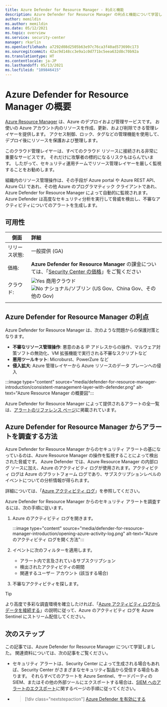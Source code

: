```yaml
---
title: Azure Defender for Resource Manager - 利点と機能
description: Azure Defender for Resource Manager の利点と機能について学習します。
author: memildin
ms.author: memildin
ms.date: 05/12/2021
ms.topic: overview
ms.service: security-center
manager: rkarlin
ms.openlocfilehash: a7292d08d2505b63e97c76ca3f40ad573690c173
ms.sourcegitcommit: 42ac9d148cc3e9a1c0d771bc5eea632d8c70b92a
ms.translationtype: HT
ms.contentlocale: ja-JP
ms.lasthandoff: 05/13/2021
ms.locfileid: "109846415"
---
```

# <a name="introduction-to-azure-defender-for-resource-manager"></a>Azure Defender for Resource Manager の概要

[Azure Resource Manager](../azure-resource-manager/management/overview.md) は、Azure のデプロイおよび管理サービスです。 お使いの Azure アカウント内のリソースを作成、更新、および削除できる管理レイヤーを提供します。 アクセス制御、ロック、タグなどの管理機能を使用して、デプロイ後にリソースを保護および整理します。

このクラウド管理レイヤーは、すべてのクラウド リソースに接続される非常に重要なサービスです。 それだけに攻撃者の標的になるリスクもはらんでいます。 したがって、セキュリティ運用チームでリソース管理レイヤーを厳しく監視することをお勧めします。 

組織内のリソース管理操作は、その手段が Azure portal や Azure REST API、Azure CLI であれ、その他 Azure のプログラマティック クライアントであれ、Azure Defender for Resource Manager によって自動的に監視されます。 Azure Defender は高度なセキュリティ分析を実行して脅威を検出し、不審なアクティビティについてのアラートを生成します。

## <a name="availability"></a>可用性

|側面|詳細|
|----|:----|
|リリース状態:|一般提供 (GA)|
|価格:|**Azure Defender for Resource Manager** の課金については、「[Security Center の価格](https://azure.microsoft.com/pricing/details/security-center/)」をご覧ください|
|クラウド:|![Yes](./media/icons/yes-icon.png) 商用クラウド<br>![No](./media/icons/no-icon.png) ナショナル/ソブリン (US Gov、China Gov、その他の Gov)|
|||

## <a name="what-are-the-benefits-of-azure-defender-for-resource-manager"></a>Azure Defender for Resource Manager の利点

Azure Defender for Resource Manager は、次のような問題からの保護対策となります。

- **不審なリソース管理操作**: 悪意のある IP アドレスからの操作、マルウェア対策ソフトの無効化、VM 拡張機能で実行される不審なスクリプトなど
- **悪用ツールキット**: Microburst、PowerZure など
- **侵入拡大**: Azure 管理レイヤーから Azure リソースのデータ プレーンへの侵入

:::image type="content" source="media/defender-for-resource-manager-introduction/consistent-management-layer-with-defender.png" alt-text="Azure Resource Manager の概要図":::

Azure Defender for Resource Manager によって提供されるアラートの全一覧は、[アラートのリファレンス ページ](alerts-reference.md#alerts-resourcemanager)に掲載されています。


 ## <a name="how-to-investigate-alerts-from-azure-defender-for-resource-manager"></a>Azure Defender for Resource Manager からアラートを調査する方法

Azure Defender for Resource Manager からのセキュリティ アラートの基になっているのは、Azure Resource Manager の操作を監視することによって検出された脅威です。 Azure Defender では、Azure Resource Manager の内部ログ ソースに加え、Azure のアクティビティ ログが使用されます。アクティビティ ログは Azure のプラットフォーム ログであり、サブスクリプションレベルのイベントについての分析情報が得られます。

詳細については、「[Azure アクティビティ ログ](../azure-monitor/essentials/activity-log.md)」を参照してください。

Azure Defender for Resource Manager からのセキュリティ アラートを調査するには、次の手順に従います。

1. Azure のアクティビティ ログを開きます。

    :::image type="content" source="media/defender-for-resource-manager-introduction/opening-azure-activity-log.png" alt-text="Azure のアクティビティ ログを開く方法":::

1. イベントに次のフィルターを適用します。
    - アラート内で言及されているサブスクリプション
    - 検出されたアクティビティの期間
    - 関連するユーザー アカウント (該当する場合)

1. 不審なアクティビティを探します。

> [!TIP]
> より高度で多彩な調査環境を確立したければ、「[Azure アクティビティ ログからデータを接続する](../sentinel/connect-azure-activity.md)」の説明に従って、Azure のアクティビティ ログを Azure Sentinel にストリーム配信してください。



## <a name="next-steps"></a>次のステップ

この記事では、Azure Defender for Resource Manager について学習しました。 関連資料については、次の記事をご覧ください。 

- セキュリティ アラートは、Security Center によって生成される場合もあれば、Security Center がさまざまなセキュリティ製品から受信する場合もあります。 それらすべてのアラートを Azure Sentinel、サードパーティの SIEM、またはその他の外部ツールにエクスポートする場合は、[SIEM へのアラートのエクスポート](continuous-export.md)に関するページの手順に従ってください。

- > [!div class="nextstepaction"]
    > [Azure Defender を有効にする](enable-azure-defender.md)